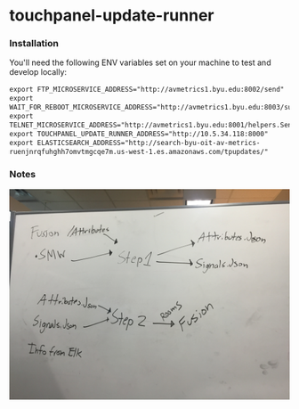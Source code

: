 # touchpanel-update-runner

### Installation
You'll need the following ENV variables set on your machine to test and develop locally:
```
export FTP_MICROSERVICE_ADDRESS="http://avmetrics1.byu.edu:8002/send"
export WAIT_FOR_REBOOT_MICROSERVICE_ADDRESS="http://avmetrics1.byu.edu:8003/submit"
export TELNET_MICROSERVICE_ADDRESS="http://avmetrics1.byu.edu:8001/helpers.SendCommand"
export TOUCHPANEL_UPDATE_RUNNER_ADDRESS="http://10.5.34.118:8000"
export ELASTICSEARCH_ADDRESS="http://search-byu-oit-av-metrics-ruenjnrqfuhghh7omvtmgcqe7m.us-west-1.es.amazonaws.com/tpupdates/"
```

### Notes
![Whiteboard Picture](whiteboard.jpg)
